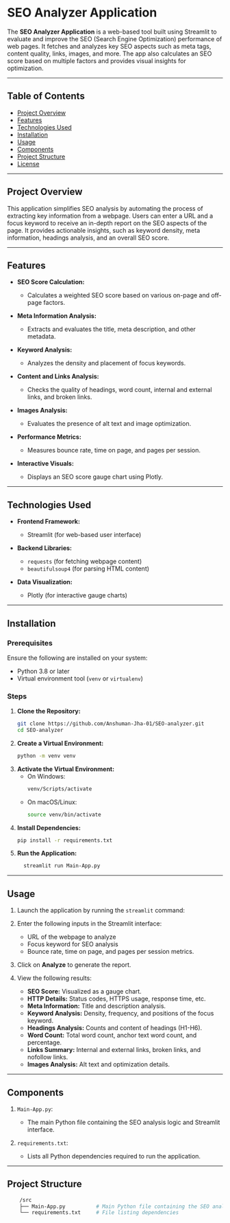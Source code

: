# SEO Analyzer Application

The **SEO Analyzer Application** is a web-based tool built using Streamlit to evaluate and improve the SEO (Search Engine Optimization) performance of web pages. It fetches and analyzes key SEO aspects such as meta tags, content quality, links, images, and more. The app also calculates an SEO score based on multiple factors and provides visual insights for optimization.

---

## Table of Contents

- [Project Overview](#project-overview)
- [Features](#features)
- [Technologies Used](#technologies-used)
- [Installation](#installation)
- [Usage](#usage)
- [Components](#components)
- [Project Structure](#project-structure)
- [License](#license)

---

## Project Overview

This application simplifies SEO analysis by automating the process of extracting key information from a webpage. Users can enter a URL and a focus keyword to receive an in-depth report on the SEO aspects of the page. It provides actionable insights, such as keyword density, meta information, headings analysis, and an overall SEO score.

---

## Features

- **SEO Score Calculation:**
  - Calculates a weighted SEO score based on various on-page and off-page factors.

- **Meta Information Analysis:**
  - Extracts and evaluates the title, meta description, and other metadata.

- **Keyword Analysis:**
  - Analyzes the density and placement of focus keywords.

- **Content and Links Analysis:**
  - Checks the quality of headings, word count, internal and external links, and broken links.

- **Images Analysis:**
  - Evaluates the presence of alt text and image optimization.

- **Performance Metrics:**
  - Measures bounce rate, time on page, and pages per session.

- **Interactive Visuals:**
  - Displays an SEO score gauge chart using Plotly.

---

## Technologies Used

- **Frontend Framework:**
  - Streamlit (for web-based user interface)

- **Backend Libraries:**
  - `requests` (for fetching webpage content)
  - `beautifulsoup4` (for parsing HTML content)

- **Data Visualization:**
  - Plotly (for interactive gauge charts)

---

## Installation

### Prerequisites

Ensure the following are installed on your system:
- Python 3.8 or later
- Virtual environment tool (`venv` or `virtualenv`)

### Steps

1. **Clone the Repository:**
   ```bash
   git clone https://github.com/Anshuman-Jha-01/SEO-analyzer.git
   cd SEO-analyzer

2. **Create a Virtual Environment:**
    ```bash
    python -m venv venv

3. **Activate the Virtual Environment:**
    - On Windows:
        ```bash
        venv/Scripts/activate

    - On macOS/Linux:
        ```bash
        source venv/bin/activate

4. **Install Dependencies:**
    ```bash
    pip install -r requirements.txt

5. **Run the Application:**
    ```bash
      streamlit run Main-App.py

---

## Usage
1. Launch the application by running the ```streamlit``` command:

2. Enter the following inputs in the Streamlit interface:
    - URL of the webpage to analyze
    - Focus keyword for SEO analysis
    - Bounce rate, time on page, and pages per session metrics.

3. Click on **Analyze** to generate the report.

4. View the following results:
    - **SEO Score:** Visualized as a gauge chart.
    - **HTTP Details:** Status codes, HTTPS usage, response time, etc.
    - **Meta Information:** Title and description analysis.
    - **Keyword Analysis:** Density, frequency, and positions of the focus keyword.
    - **Headings Analysis:** Counts and content of headings (H1-H6).
    - **Word Count:** Total word count, anchor text word count, and percentage.
    - **Links Summary:** Internal and external links, broken links, and nofollow links.
    - **Images Analysis:** Alt text and optimization details.

---

## Components
1. ```Main-App.py```:
    - The main Python file containing the SEO analysis logic and Streamlit interface.

2. ```requirements.txt```:
    - Lists all Python dependencies required to run the application.

---

## Project Structure

```bash
    /src
    ├── Main-App.py          # Main Python file containing the SEO analyzer
    └── requirements.txt     # File listing dependencies
  ```

